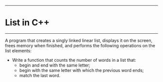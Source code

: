 ***
# List in C++
***

A program that creates a singly linked linear list, displays it on the screen, frees memory when finished, and performs the following operations on the list elements:
- Write a function that counts the number of words in a list that:
    - begin and end with the same letter;
    - begin with the same letter with which the previous word ends;
    - match the last word.